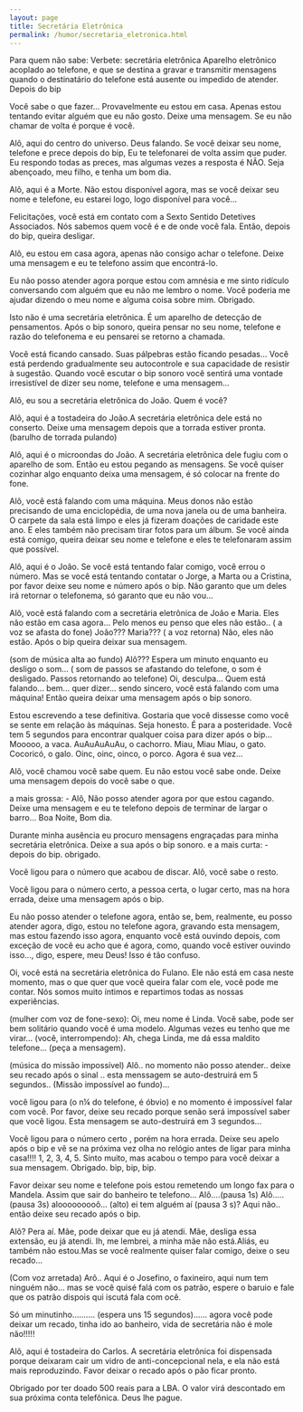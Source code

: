 ```yaml
---
layout: page
title: Secretária Eletrônica
permalink: /humor/secretaria_eletronica.html
---
```


Para quem não sabe: Verbete: secretária eletrônica Aparelho eletrônico acoplado ao telefone, e que se destina a gravar e transmitir mensagens quando o destinatário do telefone está ausente ou impedido de atender. Depois do bip

Você sabe o que fazer... Provavelmente eu estou em casa. Apenas estou tentando evitar alguém que eu não gosto. Deixe uma mensagem. Se eu não chamar de volta é porque é você.

Alô, aqui do centro do universo. Deus falando. Se você deixar seu nome, telefone e prece depois do bip, Eu te telefonarei de volta assim que puder. Eu respondo todas as preces, mas algumas vezes a resposta é NÃO. Seja abençoado, meu filho, e tenha um bom dia.

Alô, aqui é a Morte. Não estou disponível agora, mas se você deixar seu nome e telefone, eu estarei logo, logo disponível para você...

Felicitações, você está em contato com a Sexto Sentido Detetives Associados. Nós sabemos quem você é e de onde você fala. Então, depois do bip, queira desligar.

Alô, eu estou em casa agora, apenas não consigo achar o telefone. Deixe uma mensagem e eu te telefono assim que encontrá-lo.

Eu não posso atender agora porque estou com amnésia e me sinto ridículo conversando com alguém que eu não me lembro o nome. Você poderia me ajudar dizendo o meu nome e alguma coisa sobre mim. Obrigado.

Isto não é uma secretária eletrônica. É um aparelho de detecção de pensamentos. Após o bip sonoro, queira pensar no seu nome, telefone e razão do telefonema e eu pensarei se retorno a chamada.

Você está ficando cansado. Suas pálpebras estão ficando pesadas... Você está perdendo gradualmente seu autocontrole e sua capacidade de resistir à sugestão. Quando você escutar o bip sonoro você sentirá uma vontade irresistível de dizer seu nome, telefone e uma mensagem...

Alô, eu sou a secretária eletrônica do João. Quem é você?

Alô, aqui é a tostadeira do João.A secretária eletrônica dele está no conserto. Deixe uma mensagem depois que a torrada estiver pronta. (barulho de torrada pulando)

Alô, aqui é o microondas do João. A secretária eletrônica dele fugiu com o aparelho de som. Então eu estou pegando as mensagens. Se você quiser cozinhar algo enquanto deixa uma mensagem, é só colocar na frente do fone.

Alô, você está falando com uma máquina. Meus donos não estão precisando de uma enciclopédia, de uma nova janela ou de uma banheira. O carpete da sala está limpo e eles já fizeram doações de caridade este ano. E eles também não precisam tirar fotos para um álbum. Se você ainda está comigo, queira deixar seu nome e telefone e eles te telefonaram assim que possível.

Alô, aqui é o João. Se você está tentando falar comigo, você errou o número. Mas se você está tentando contatar o Jorge, a Marta ou a Cristina, por favor deixe seu nome e número após o bip. Não garanto que um deles irá retornar o telefonema, só garanto que eu não vou...

Alô, você está falando com a secretária eletrônica de João e Maria. Eles não estão em casa agora... Pelo menos eu penso que eles não estão.. ( a voz se afasta do fone) João??? Maria??? ( a voz retorna) Não, eles não estão. Após o bip queira deixar sua mensagem.

(som de música alta ao fundo) Alô??? Espera um minuto enquanto eu desligo o som... ( som de passos se afastando do telefone, o som é desligado. Passos retornando ao telefone) Oi, desculpa... Quem está falando... bem... quer dizer... sendo sincero, você está falando com uma máquina! Então queira deixar uma mensagem após o bip sonoro.

Estou escrevendo a tese definitiva. Gostaria que você dissesse como você se sente em relação às máquinas. Seja honesto. É para a posteridade. Você tem 5 segundos para encontrar qualquer coisa para dizer após o bip... Mooooo, a vaca. AuAuAuAuAu, o cachorro. Miau, Miau Miau, o gato. Cocoricó, o galo. Oinc, oinc, oinco, o porco. Agora é sua vez...

Alô, você chamou você sabe quem. Eu não estou você sabe onde. Deixe uma mensagem depois do você sabe o que.

a mais grossa: - Alô, Não posso atender agora por que estou cagando. Deixe uma mensagem e eu te telefono depois de terminar de largar o barro... Boa Noite, Bom dia.

Durante minha ausência eu procuro mensagens engraçadas para minha secretária eletrônica. Deixe a sua após o bip sonoro. e a mais curta: - depois do bip. obrigado.

Você ligou para o número que acabou de discar. Alô, você sabe o resto.

Você ligou para o número certo, a pessoa certa, o lugar certo, mas na hora errada, deixe uma mensagem após o bip.

Eu não posso atender o telefone agora, então se, bem, realmente, eu posso atender agora, digo, estou no telefone agora, gravando esta mensagem, mas estou fazendo isso agora, enquanto você está ouvindo depois, com exceção de você eu acho que é agora, como, quando você estiver ouvindo isso..., digo, espere, meu Deus! Isso é tão confuso.

Oi, você está na secretária eletrônica do Fulano. Ele não está em casa neste momento, mas o que quer que você queira falar com ele, você pode me contar. Nós somos muito íntimos e repartimos todas as nossas experiências.

(mulher com voz de fone-sexo): Oi, meu nome é Linda. Você sabe, pode ser bem solitário quando você é uma modelo. Algumas vezes eu tenho que me virar... (você, interrompendo): Ah, chega Linda, me dá essa maldito telefone... (peça a mensagem).

(música do missão impossível) Alô.. no momento não posso atender.. deixe seu recado após o sinal .. esta menssagem se auto-destruirá em 5 segundos.. (Missão impossível ao fundo)...

você ligou para (o n¼ do telefone, é óbvio) e no momento é impossível falar com você. Por favor, deixe seu recado porque senão será impossível saber que você ligou. Esta mensagem se auto-destruirá em 3 segundos...

Você ligou para o número certo , porém na hora errada. Deixe seu apelo após o bip e vê se na próxima vez olha no relógio antes de ligar para minha casa!!!! 1, 2, 3, 4, 5. Sinto muito, mas acabou o tempo para você deixar a sua mensagem. Obrigado. bip, bip, bip.

Favor deixar seu nome e telefone pois estou remetendo um longo fax para o Mandela. Assim que sair do banheiro te telefono... Alô....(pausa 1s) Alô..... (pausa 3s) alooooooooô... (alto) ei tem alguém aí (pausa 3 s)? Aqui não.. então deixe seu recado após o bip.

Alô? Pera aí. Mãe, pode deixar que eu já atendi. Mãe, desliga essa extensão, eu já atendi. Ih, me lembrei, a minha mãe não está.Aliás, eu também não estou.Mas se você realmente quiser falar comigo, deixe o seu recado...

(Com voz arretada) Arô.. Aqui é o Josefino, o faxineiro, aqui num tem ninguém não... mas se você quisé falá com os patrão, espere o baruio e fale que os patrão dispois qui iscutá fala com ocê.

Só um minutinho.......... (espera uns 15 segundos)...... agora você pode deixar um recado, tinha ido ao banheiro, vida de secretária não é mole não!!!!!

Alô, aqui é tostadeira do Carlos. A secretária eletrônica foi dispensada porque deixaram cair um vidro de anti-concepcional nela, e ela não está mais reproduzindo. Favor deixar o recado após o pão ficar pronto.

Obrigado por ter doado 500 reais para a LBA. O valor virá descontado em sua próxima conta telefônica. Deus lhe pague.